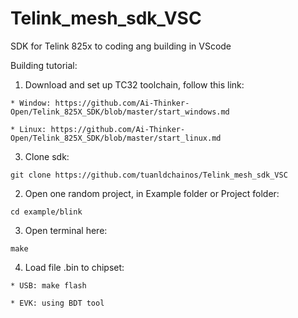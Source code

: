 # Telink_mesh_sdk_VSC
SDK for Telink 825x to coding ang building in VScode
 
Building tutorial:
  1. Download and set up TC32 toolchain, follow this link:
  
    * Window: https://github.com/Ai-Thinker-Open/Telink_825X_SDK/blob/master/start_windows.md
    
    * Linux: https://github.com/Ai-Thinker-Open/Telink_825X_SDK/blob/master/start_linux.md
    
  3. Clone sdk:
  
    git clone https://github.com/tuanldchainos/Telink_mesh_sdk_VSC
    
  2. Open one random project, in Example folder or Project folder:
  
    cd example/blink
    
  3. Open terminal here:
  
    make
    
  4. Load file .bin to chipset:
  
    * USB: make flash
    
    * EVK: using BDT tool
